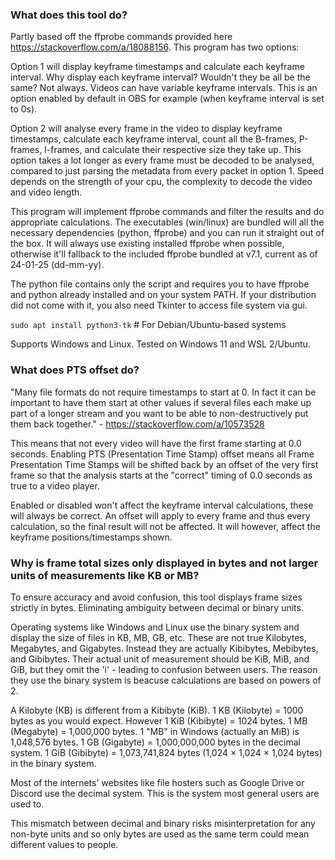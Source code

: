 ### What does this tool do?

Partly based off the ffprobe commands provided here https://stackoverflow.com/a/18088156.
This program has two options:

Option 1 will display keyframe timestamps and calculate each keyframe interval. Why display each keyframe interval? Wouldn't they be all be the same? Not always. Videos can have variable keyframe intervals. This is an option enabled by default in OBS for example (when keyframe interval is set to 0s).

Option 2 will analyse every frame in the video to display keyframe timestamps, calculate each keyframe interval, count all the B-frames, P-frames, I-frames, and calculate their respective size they take up. This option takes a lot longer as every frame must be decoded to be analysed, compared to just parsing the metadata from every packet in option 1. Speed depends on the strength of your cpu, the complexity to decode the video and video length.

This program will implement ffprobe commands and filter the results and do appropriate calculations. 
The executables (win/linux) are bundled will all the necessary dependencies (python, ffprobe) and you can run it straight out of the box. It will always use existing installed ffprobe when possible, otherwise it'll fallback to the included ffprobe bundled at v7.1, current as of 24-01-25 (dd-mm-yy).

The python file contains only the script and requires you to have ffprobe and python already installed and on your system PATH. If your distribution did not come with it, you also need Tkinter to access file system via gui.

`sudo apt install python3-tk`  # For Debian/Ubuntu-based systems

Supports Windows and Linux. Tested on Windows 11 and WSL 2/Ubuntu.



### What does PTS offset do?

"Many file formats do not require timestamps to start at 0. In fact it can be important to have them start at other values if several files each make up part of a longer stream and you want to be able to non-destructively put them back together." - https://stackoverflow.com/a/10573528

This means that not every video will have the first frame starting at 0.0 seconds.  Enabling PTS (Presentation Time Stamp) offset means all Frame Presentation Time Stamps will be shifted back by an offset of the very first frame so that the analysis starts at the "correct" timing of 0.0 seconds as true to a video player.

Enabled or disabled won't affect the keyframe interval calculations, these will always be correct. An offset will apply to every frame and thus every calculation, so the final result will not be affected. It will however, affect the keyframe positions/timestamps shown. 



### Why is frame total sizes only displayed in bytes and not larger units of measurements like KB or MB?

To ensure accuracy and avoid confusion, this tool displays frame sizes strictly in bytes. Eliminating ambiguity between decimal or binary units.

Operating systems like Windows and Linux use the binary system and display the size of files in KB, MB, GB, etc. These are not true Kilobytes, Megabytes, and Gigabytes. Instead they are actually Kibibytes, Mebibytes, and Gibibytes. Their actual unit of measurement should be KiB, MiB, and GiB, but they omit the 'i' - leading to confusion between users. The reason they use the binary system is beacuse calculations are based on powers of 2.

A Kilobyte (KB) is different from a Kibibyte (KiB).
1 KB (Kilobyte) = 1000 bytes as you would expect. However 1 KiB (Kibibyte) = 1024 bytes.
1 MB (Megabyte) = 1,000,000 bytes. 1 "MB" in Windows (actually an MiB) is 1,048,576 bytes.
1 GB (Gigabyte) = 1,000,000,000 bytes in the decimal system. 1 GiB (Gibibyte) = 1,073,741,824 bytes (1,024 × 1,024 × 1,024 bytes) in the binary system.

Most of the internets' websites like file hosters such as Google Drive or Discord use the decimal system. This is the system most general users are used to.

This mismatch between decimal and binary risks misinterpretation for any non-byte units and so only bytes are used as the same term could mean different values to people.
